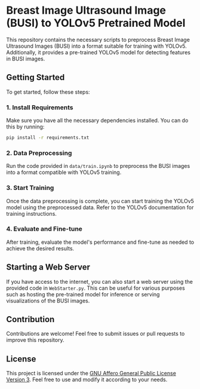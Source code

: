 # Breast Image Ultrasound Image (BUSI) to YOLOv5 Pretrained Model

This repository contains the necessary scripts to preprocess Breast Image Ultrasound Images (BUSI) into a format suitable for training with YOLOv5. Additionally, it provides a pre-trained YOLOv5 model for detecting features in BUSI images.

## Getting Started

To get started, follow these steps:

### 1. Install Requirements

Make sure you have all the necessary dependencies installed. You can do this by running:

```bash
pip install -r requirements.txt
```

### 2. Data Preprocessing

Run the code provided in `data/train.ipynb` to preprocess the BUSI images into a format compatible with YOLOv5 training.

### 3. Start Training

Once the data preprocessing is complete, you can start training the YOLOv5 model using the preprocessed data. Refer to the YOLOv5 documentation for training instructions.

### 4. Evaluate and Fine-tune

After training, evaluate the model's performance and fine-tune as needed to achieve the desired results.

## Starting a Web Server

If you have access to the internet, you can also start a web server using the provided code in `WebStarter.py`. This can be useful for various purposes such as hosting the pre-trained model for inference or serving visualizations of the BUSI images.

## Contribution

Contributions are welcome! Feel free to submit issues or pull requests to improve this repository.

## License

This project is licensed under the [GNU Affero General Public License Version 3](LICENSE). Feel free to use and modify it according to your needs.
